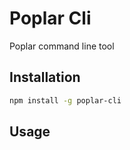 Poplar Cli
==========

Poplar command line tool

## Installation

```bash
npm install -g poplar-cli
```

## Usage

